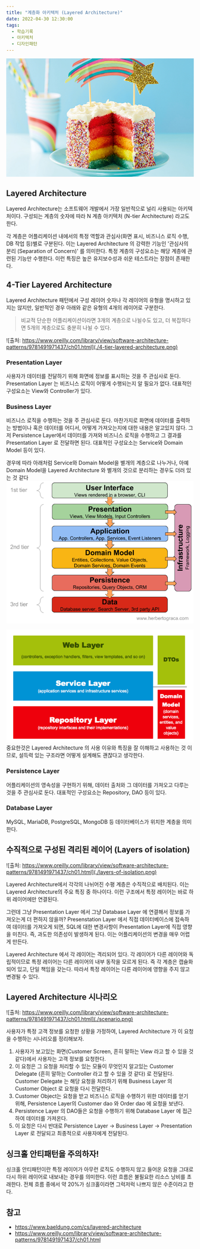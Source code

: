 ```yaml
---
title: "계층화 아키텍처 (Layered Architecture)"
date: 2022-04-30 12:30:00
tags:
  - 학습기록
  - 아키텍처
  - 디자인패턴
---
```


![](./layer-cake.jpeg)

## Layered Architecture

Layered Architecture는 소프트웨어 개발에서 가장 일반적으로 널리 사용되는 아키텍처이다. 구성되는 계층의 숫자에 따라 N 계층 아키텍처 (N-tier Architecture) 라고도 한다.

각 계층은 어플리케이션 내에서의 특정 역할과 관심사(화면 표시, 비즈니스 로직 수행, DB 작업 등)별로 구분된다. 이는 Layered Architecture 의 강력한 기능인 '관심사의 분리 (Separation of Concern)' 를 의미한다. 특정 계층의 구성요소는 해당 계층에 관련된 기능만 수행한다. 이런 특징은 높은 유지보수성과 쉬운 테스트라는 장점이 존재한다.

## 4-Tier Layered Architecture

Layered Architecture 패턴에서 구성 레이어 숫자나 각 레이어의 유형을 명시하고 있지는 않지만, 일반적인 경우 아래와 같은 유형의 4개의 레이어로 구분한다.

> 비교적 단순한 어플리케이션이라면 3개의 계층으로 나뉠수도 있고, 더 복잡하다면 5개의 계층으로도 충분히 나뉠 수 있다.

![출처: https://www.oreilly.com/library/view/software-architecture-patterns/9781491971437/ch01.html](./4-tier-layered-architecture.png)

### Presentation Layer

사용자가 데이터를 전달하기 위해 화면에 정보를 표시하는 것을 주 관심사로 둔다. Presentation Layer 는 비즈니스 로직이 어떻게 수행되는지 알 필요가 없다. 대표적인 구성요소는 View와 Controller가 있다.

### Business Layer

비즈니스 로직을 수행하는 것을 주 관심사로 둔다. 마찬가지로 화면에 데이터를 출력하는 방법이나 혹은 데이터를 어디서, 어떻게 가져오는지에 대한 내용은 알고있지 않다. 그저 Persistence Layer에서 데이터를 가져와 비즈니스 로직을 수행하고 그 결과를 Presentation Layer 로 전달하면 된다. 대표적인 구성요소는 Service와 Domain Model 등이 있다.

경우에 따라 아래처럼 Service와 Domain Model을 별개의 계층으로 나누거나, 아예 Domain Model을 Layered Architecture 와 별개의 것으로 분리하는 경우도 더러 있는 것 같다
![Service와 Domain Model을 서로 다른 계층으로 분리](./layered-architecture-1.png)

![Domain Model을 별개의 것으로 분리](./layered-architecture-2.png)
중요한것은 Layered Architecture 의 사용 이유와 특징을 잘 이해하고 사용하는 것 이므로, 설득력 있는 구조라면 어떻게 설계해도 괜찮다고 생각한다.

### Persistence Layer

어플리케이션의 영속성을 구현하기 위해, 데이터 출처와 그 데이터를 가져오고 다루는 것을 주 관심사로 둔다. 대표적인 구성요소는 Repository, DAO 등이 있다.

### Database Layer

MySQL, MariaDB, PostgreSQL, MongoDB 등 데이터베이스가 위치한 계층을 의미한다.

## 수직적으로 구성된 격리된 레이어 (Layers of isolation)

![출처: https://www.oreilly.com/library/view/software-architecture-patterns/9781491971437/ch01.html](./layers-of-isolation.png)

Layered Architecture에서 각각의 나뉘어진 수평 계층은 수직적으로 배치된다. 이는 Layered Architecture의 주요 특징 중 하나이다. 이런 구조에서 특정 레이어는 바로 하위 레이어에만 연결된다.

그런데 그냥 Presentation Layer 에서 그냥 Database Layer 에 연결해서 정보를 가져오는게 더 편하지 않을까? Presenstation Layer 에서 직접 데이터베이스에 접속하여 데이터를 가져오게 되면, SQL에 대한 변경사항이 Presentation Layer에 직접 영향을 미친다. 즉, 과도한 의존성이 발생하게 된다. 이는 어플리케이션의 변경을 매우 어렵게 만든다.

Layered Architecture 에서 각 레이어는 격리되어 있다. 각 레이어가 다른 레이어와 독립적이므로 특정 레이어는 다른 레이어의 내부 동작을 모르게 된다. 즉 각 계층은 캡슐화되어 있고, 단일 책임을 갖는다. 따라서 특정 레이어는 다른 레이어에 영향을 주지 않고 변경될 수 있다.

## Layered Architecture 시나리오

![출처: https://www.oreilly.com/library/view/software-architecture-patterns/9781491971437/ch01.html](./scenario.png)

사용자가 특정 고객 정보를 요청한 상황을 가정하여, Layered Architecture 가 이 요청을 수행하는 시나리오를 정리해보자.

1. 사용자가 보고있는 화면(Customer Screen, 흔히 말하는 View 라고 할 수 있을 것 같다)에서 사용자는 고객 정보를 요청한다.
2. 이 요청은 그 요청을 처리할 수 있는 모듈이 무엇인지 알고있는 Customer Delegate (흔히 말하는 Controller 라고 할 수 있을 것 같다) 로 전달된다. Customer Delegate 는 해당 요청을 처리하기 위해 Business Layer 의 Customer Object 로 요청을 다시 전달한다.
3. Customer Object는 요청을 받고 비즈니스 로직을 수행하기 위한 데이터를 얻기 위해, Persistence Layer의 Customer dao 와 Order dao 에 요청을 보낸다.
4. Persistence Layer 의 DAO들은 요청을 수행하기 위해 Database Layer 에 접근하여 데이터를 가져온다.
5. 이 요청은 다시 반대로 Persistence Layer → Business Layer → Presentation Layer 로 전달되고 최종적으로 사용자에게 전달된다.

## 싱크홀 안티패턴을 주의하자!

싱크홀 안티패턴이란 특정 레이어가 아무런 로직도 수행하지 않고 들어온 요청을 그대로 다시 하위 레이어로 내보내는 경우를 의미한다. 이런 흐름은 불필요한 리소스 낭비를 초래한다. 전체 흐름 중에서 약 20%가 싱크홀이라면 그럭저럭 나쁘지 않은 수준이라고 한다.

## 참고

- https://www.baeldung.com/cs/layered-architecture
- https://www.oreilly.com/library/view/software-architecture-patterns/9781491971437/ch01.html
